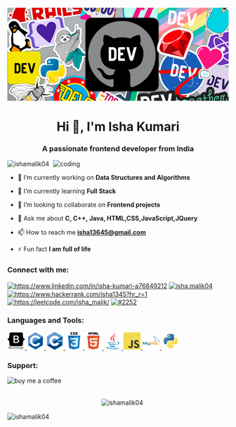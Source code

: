 ![logo](https://github.com/ishamalik04/ishamalik04/blob/main/yzr4lg08zyjijpneclf5.jpeg)
<h1 align="center">Hi 👋, I'm Isha Kumari</h1>
<h3 align="center">A passionate frontend developer from India</h3>

<img align="right" alt="coding" width="400" src="https://www.google.com/url?sa=i&url=https%3A%2F%2Fwww.behance.net%2Fgallery%2F116770475%2FAnimated-illustrations&psig=AOvVaw0MP0L4cBu-AsuK5lUSiws2&ust=1689763954004000&source=images&cd=vfe&opi=89978449&ved=0CBEQjRxqFwoTCKiHhbeLmIADFQAAAAAdAAAAABAD">


<p align="left"> <img src="https://komarev.com/ghpvc/?username=ishamalik04&label=Profile%20views&color=0e75b6&style=flat" alt="ishamalik04" /> </p>

- 🔭 I’m currently working on **Data Structures and Algorithms**

- 🌱 I’m currently learning **Full Stack**

- 👯 I’m looking to collaborate on **Frontend projects**

- 💬 Ask me about **C, C++, Java, HTML,CSS,JavaScript,JQuery**

- 📫 How to reach me **isha13645@gmail.com**

- ⚡ Fun fact **I am full of life**

<h3 align="left">Connect with me:</h3>
<p align="left">
<a href="https://linkedin.com/in/https://www.linkedin.com/in/isha-kumari-a76849212" target="blank"><img align="center" src="https://raw.githubusercontent.com/rahuldkjain/github-profile-readme-generator/master/src/images/icons/Social/linked-in-alt.svg" alt="https://www.linkedin.com/in/isha-kumari-a76849212" height="30" width="40" /></a>
<a href="https://instagram.com/isha.malik04" target="blank"><img align="center" src="https://raw.githubusercontent.com/rahuldkjain/github-profile-readme-generator/master/src/images/icons/Social/instagram.svg" alt="isha.malik04" height="30" width="40" /></a>
<a href="https://www.hackerrank.com/https://www.hackerrank.com/isha1345?hr_r=1" target="blank"><img align="center" src="https://raw.githubusercontent.com/rahuldkjain/github-profile-readme-generator/master/src/images/icons/Social/hackerrank.svg" alt="https://www.hackerrank.com/isha1345?hr_r=1" height="30" width="40" /></a>
<a href="https://www.leetcode.com/https://leetcode.com/isha_malik/" target="blank"><img align="center" src="https://raw.githubusercontent.com/rahuldkjain/github-profile-readme-generator/master/src/images/icons/Social/leet-code.svg" alt="https://leetcode.com/isha_malik/" height="30" width="40" /></a>
<a href="https://discord.gg/#2252" target="blank"><img align="center" src="https://raw.githubusercontent.com/rahuldkjain/github-profile-readme-generator/master/src/images/icons/Social/discord.svg" alt="#2252" height="30" width="40" /></a>
</p>

<h3 align="left">Languages and Tools:</h3>
<p align="left"> <a href="https://getbootstrap.com" target="_blank" rel="noreferrer"> <img src="https://raw.githubusercontent.com/devicons/devicon/master/icons/bootstrap/bootstrap-plain-wordmark.svg" alt="bootstrap" width="40" height="40"/> </a> <a href="https://www.cprogramming.com/" target="_blank" rel="noreferrer"> <img src="https://raw.githubusercontent.com/devicons/devicon/master/icons/c/c-original.svg" alt="c" width="40" height="40"/> </a> <a href="https://www.w3schools.com/cpp/" target="_blank" rel="noreferrer"> <img src="https://raw.githubusercontent.com/devicons/devicon/master/icons/cplusplus/cplusplus-original.svg" alt="cplusplus" width="40" height="40"/> </a> <a href="https://www.w3schools.com/css/" target="_blank" rel="noreferrer"> <img src="https://raw.githubusercontent.com/devicons/devicon/master/icons/css3/css3-original-wordmark.svg" alt="css3" width="40" height="40"/> </a> <a href="https://www.w3.org/html/" target="_blank" rel="noreferrer"> <img src="https://raw.githubusercontent.com/devicons/devicon/master/icons/html5/html5-original-wordmark.svg" alt="html5" width="40" height="40"/> </a> <a href="https://www.java.com" target="_blank" rel="noreferrer"> <img src="https://raw.githubusercontent.com/devicons/devicon/master/icons/java/java-original.svg" alt="java" width="40" height="40"/> </a> <a href="https://developer.mozilla.org/en-US/docs/Web/JavaScript" target="_blank" rel="noreferrer"> <img src="https://raw.githubusercontent.com/devicons/devicon/master/icons/javascript/javascript-original.svg" alt="javascript" width="40" height="40"/> </a> <a href="https://www.mysql.com/" target="_blank" rel="noreferrer"> <img src="https://raw.githubusercontent.com/devicons/devicon/master/icons/mysql/mysql-original-wordmark.svg" alt="mysql" width="40" height="40"/> </a> <a href="https://www.python.org" target="_blank" rel="noreferrer"> <img src="https://raw.githubusercontent.com/devicons/devicon/master/icons/python/python-original.svg" alt="python" width="40" height="40"/> </a> </p>

<h3 align="left">Support:</h3>
<p><a href="https://www.buymeacoffee.com/buy me a coffee"> <img align="left" src="https://cdn.buymeacoffee.com/buttons/v2/default-yellow.png" height="50" width="210" alt="buy me a coffee" /></a></p><br><br>

<p>&nbsp;<img align="center" src="https://github-readme-stats.vercel.app/api?username=ishamalik04&show_icons=true&locale=en" alt="ishamalik04" /></p>

<p><img align="center" src="https://github-readme-streak-stats.herokuapp.com/?user=ishamalik04&" alt="ishamalik04" /></p>
